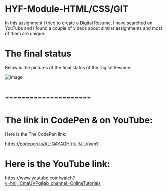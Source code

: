 # HYF-Module-HTML/CSS/GIT
In this assignment I tried to create a Digital Resume, I have searched on YouTube and I found a couple of videos about similar assignments and most of them are unique.
# The final status
Below is the pictures of the final status of the Digital Resume

![image](https://user-images.githubusercontent.com/95438511/186487857-e2b4d3fc-4e43-42b2-a211-51763461ee8e.png)

# ---------------------
# The link in CodePen & on YouTube:

Here is the The CodePen link:

https://codepen.io/AL-QAYADHI/full/JjLVwmY

# Here is the YouTube link:

https://www.youtube.com/watch?v=hnjHCmaUVPg&ab_channel=OnlineTutorials 
